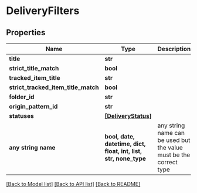 # DeliveryFilters


## Properties
Name | Type | Description | Notes
------------ | ------------- | ------------- | -------------
**title** | **str** |  | [optional] 
**strict_title_match** | **bool** |  | [optional] 
**tracked_item_title** | **str** |  | [optional] 
**strict_tracked_item_title_match** | **bool** |  | [optional] 
**folder_id** | **str** |  | [optional] 
**origin_pattern_id** | **str** |  | [optional] 
**statuses** | [**[DeliveryStatus]**](DeliveryStatus.md) |  | [optional] 
**any string name** | **bool, date, datetime, dict, float, int, list, str, none_type** | any string name can be used but the value must be the correct type | [optional]

[[Back to Model list]](../README.md#documentation-for-models) [[Back to API list]](../README.md#documentation-for-api-endpoints) [[Back to README]](../README.md)


